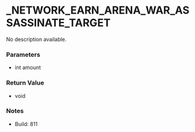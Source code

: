 # _NETWORK_EARN_ARENA_WAR_ASSASSINATE_TARGET

No description available.

### Parameters
* int amount

### Return Value
* void

### Notes
* Build: 811

